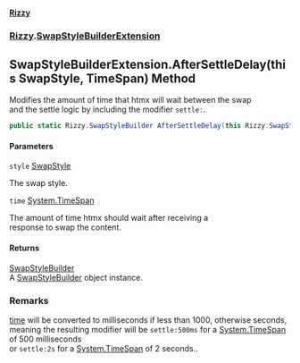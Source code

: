#### [Rizzy](index.md 'index')
### [Rizzy](Rizzy.md 'Rizzy').[SwapStyleBuilderExtension](Rizzy.SwapStyleBuilderExtension.md 'Rizzy.SwapStyleBuilderExtension')

## SwapStyleBuilderExtension.AfterSettleDelay(this SwapStyle, TimeSpan) Method

Modifies the amount of time that htmx will wait between the swap   
and the settle logic by including the modifier `settle:`.

```csharp
public static Rizzy.SwapStyleBuilder AfterSettleDelay(this Rizzy.SwapStyle style, System.TimeSpan time);
```
#### Parameters

<a name='Rizzy.SwapStyleBuilderExtension.AfterSettleDelay(thisRizzy.SwapStyle,System.TimeSpan).style'></a>

`style` [SwapStyle](Rizzy.SwapStyle.md 'Rizzy.SwapStyle')

The swap style.

<a name='Rizzy.SwapStyleBuilderExtension.AfterSettleDelay(thisRizzy.SwapStyle,System.TimeSpan).time'></a>

`time` [System.TimeSpan](https://docs.microsoft.com/en-us/dotnet/api/System.TimeSpan 'System.TimeSpan')

The amount of time htmx should wait after receiving a   
            response to swap the content.

#### Returns
[SwapStyleBuilder](Rizzy.SwapStyleBuilder.md 'Rizzy.SwapStyleBuilder')  
A [SwapStyleBuilder](Rizzy.SwapStyleBuilder.md 'Rizzy.SwapStyleBuilder') object instance.

### Remarks
[time](Rizzy.SwapStyleBuilderExtension.AfterSettleDelay(thisRizzy.SwapStyle,System.TimeSpan).md#Rizzy.SwapStyleBuilderExtension.AfterSettleDelay(thisRizzy.SwapStyle,System.TimeSpan).time 'Rizzy.SwapStyleBuilderExtension.AfterSettleDelay(this Rizzy.SwapStyle, System.TimeSpan).time') will be converted to milliseconds if less than 1000, otherwise seconds,   
            meaning the resulting modifier will be `settle:500ms` for a [System.TimeSpan](https://docs.microsoft.com/en-us/dotnet/api/System.TimeSpan 'System.TimeSpan') of 500 milliseconds   
            or `settle:2s` for a [System.TimeSpan](https://docs.microsoft.com/en-us/dotnet/api/System.TimeSpan 'System.TimeSpan') of 2 seconds..